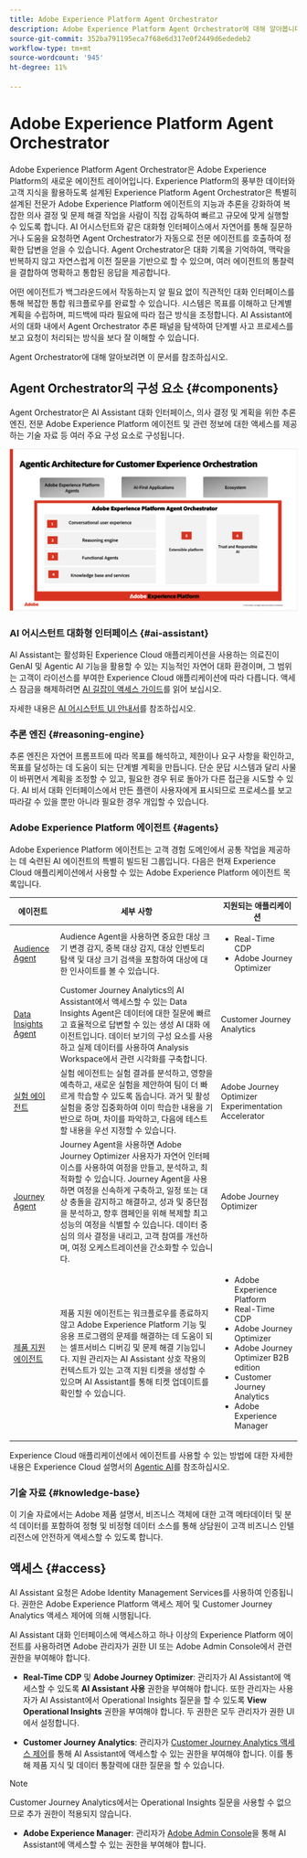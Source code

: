 ```yaml
---
title: Adobe Experience Platform Agent Orchestrator
description: Adobe Experience Platform Agent Orchestrator에 대해 알아봅니다.
source-git-commit: 352ba791195eca7f68e6d317e0f2449d6ededeb2
workflow-type: tm+mt
source-wordcount: '945'
ht-degree: 11%

---
```


# Adobe Experience Platform Agent Orchestrator

Adobe Experience Platform Agent Orchestrator은 Adobe Experience Platform의 새로운 에이전트 레이어입니다. Experience Platform의 풍부한 데이터와 고객 지식을 활용하도록 설계된 Experience Platform Agent Orchestrator은 특별히 설계된 전문가 Adobe Experience Platform 에이전트의 지능과 추론을 강화하여 복잡한 의사 결정 및 문제 해결 작업을 사람이 직접 감독하여 빠르고 규모에 맞게 실행할 수 있도록 합니다. AI 어시스턴트와 같은 대화형 인터페이스에서 자연어를 통해 질문하거나 도움을 요청하면 Agent Orchestrator가 자동으로 전문 에이전트를 호출하여 정확한 답변을 얻을 수 있습니다. Agent Orchestrator은 대화 기록을 기억하여, 맥락을 반복하지 않고 자연스럽게 이전 질문을 기반으로 할 수 있으며, 여러 에이전트의 통찰력을 결합하여 명확하고 통합된 응답을 제공합니다.

어떤 에이전트가 백그라운드에서 작동하는지 알 필요 없이 직관적인 대화 인터페이스를 통해 복잡한 통합 워크플로우를 완료할 수 있습니다. 시스템은 목표를 이해하고 단계별 계획을 수립하며, 피드백에 따라 필요에 따라 접근 방식을 조정합니다. AI Assistant에서의 대화 내에서 Agent Orchestrator 추론 패널을 탐색하여 단계별 사고 프로세스를 보고 요청이 처리되는 방식을 보다 잘 이해할 수 있습니다.

Agent Orchestrator에 대해 알아보려면 이 문서를 참조하십시오.

## Agent Orchestrator의 구성 요소 {#components}

Agent Orchestrator은 AI Assistant 대화 인터페이스, 의사 결정 및 계획을 위한 추론 엔진, 전문 Adobe Experience Platform 에이전트 및 관련 정보에 대한 액세스를 제공하는 기술 자료 등 여러 주요 구성 요소로 구성됩니다.

![Agent Orchestrator의 마케팅 아키텍처입니다.](./images/agent-orchestrator/agentic-architecture.png)

### AI 어시스턴트 대화형 인터페이스 {#ai-assistant}

AI Assistant는 활성화된 Experience Cloud 애플리케이션을 사용하는 의료진이 GenAI 및 Agentic AI 기능을 활용할 수 있는 지능적인 자연어 대화 환경이며, 그 범위는 고객이 라이선스를 부여한 Experience Cloud 애플리케이션에 따라 다릅니다. 액세스 잠금을 해제하려면 [AI 길잡이 액세스 가이드](https://experienceleague.adobe.com/en/docs/experience-platform/ai-assistant/access)를 읽어 보십시오.

자세한 내용은 [AI 어시스턴트 UI 안내서](../ai-assistant/ai-assistant-ui.md)를 참조하십시오.

### 추론 엔진 {#reasoning-engine}

추론 엔진은 자연어 프롬프트에 따라 목표를 해석하고, 제한이나 요구 사항을 확인하고, 목표를 달성하는 데 도움이 되는 단계별 계획을 만듭니다. 단순 문답 시스템과 달리 사물이 바뀌면서 계획을 조정할 수 있고, 필요한 경우 뒤로 돌아가 다른 접근을 시도할 수 있다. AI 비서 대화 인터페이스에서 만든 플랜이 사용자에게 표시되므로 프로세스를 보고 따라갈 수 있을 뿐만 아니라 필요한 경우 개입할 수 있습니다.

### Adobe Experience Platform 에이전트 {#agents}

Adobe Experience Platform 에이전트는 고객 경험 도메인에서 공통 작업을 제공하는 데 숙련된 AI 에이전트의 특별히 빌드된 그룹입니다. 다음은 현재 Experience Cloud 애플리케이션에서 사용할 수 있는 Adobe Experience Platform 에이전트 목록입니다.

| 에이전트 | 세부 사항 | 지원되는 애플리케이션 |
| --- | --- | --- |
| [Audience Agent](audience.md) | Audience Agent을 사용하면 중요한 대상 크기 변경 감지, 중복 대상 감지, 대상 인벤토리 탐색 및 대상 크기 검색을 포함하여 대상에 대한 인사이트를 볼 수 있습니다. | <ul><li>Real-Time CDP</li><li>Adobe Journey Optimizer</li></ul> |
| [Data Insights Agent](https://experienceleague.adobe.com/en/docs/analytics-platform/using/cja-overview/cja-b2c-overview/data-analysis-ai) | Customer Journey Analytics의 AI Assistant에서 액세스할 수 있는 Data Insights Agent은 데이터에 대한 질문에 빠르고 효율적으로 답변할 수 있는 생성 AI 대화 에이전트입니다. 데이터 보기의 구성 요소를 사용하고 실제 데이터를 사용하여 Analysis Workspace에서 관련 시각화를 구축합니다. | Customer Journey Analytics |
| [실험 에이전트](./agent-experiment.md) | 실험 에이전트는 실험 결과를 분석하고, 영향을 예측하고, 새로운 실험을 제안하여 팀이 더 빠르게 학습할 수 있도록 돕습니다. 과거 및 활성 실험을 중앙 집중화하여 이미 학습한 내용을 기반으로 하며, 차이를 파악하고, 다음에 테스트할 내용을 우선 지정할 수 있습니다. | Adobe Journey Optimizer Experimentation Accelerator |
| [Journey Agent](./ajo-agent-analyze.md) | Journey Agent을 사용하면 Adobe Journey Optimizer 사용자가 자연어 인터페이스를 사용하여 여정을 만들고, 분석하고, 최적화할 수 있습니다. Journey Agent을 사용하면 여정을 신속하게 구축하고, 일정 또는 대상 충돌을 감지하고 해결하고, 성과 및 중단점을 분석하고, 향후 캠페인을 위해 복제할 최고 성능의 여정을 식별할 수 있습니다. 데이터 중심의 의사 결정을 내리고, 고객 참여를 개선하며, 여정 오케스트레이션을 간소화할 수 있습니다. | Adobe Journey Optimizer |
| [제품 지원 에이전트](https://experienceleague.adobe.com/en/docs/experience-platform/ai-assistant/new-features/customer-support) | 제품 지원 에이전트는 워크플로우를 종료하지 않고 Adobe Experience Platform 기능 및 응용 프로그램의 문제를 해결하는 데 도움이 되는 셀프서비스 디버깅 및 문제 해결 기능입니다. 지원 관리자는 AI Assistant 상호 작용의 컨텍스트가 있는 고객 지원 티켓을 생성할 수 있으며 AI Assistant를 통해 티켓 업데이트를 확인할 수 있습니다. | <ul><li>Adobe Experience Platform</li><li>Real-Time CDP</li><li>Adobe Journey Optimizer</li><li>Adobe Journey Optimizer B2B edition</li><li>Customer Journey Analytics</li><li>Adobe Experience Manager</li></ul> |

Experience Cloud 애플리케이션에서 에이전트를 사용할 수 있는 방법에 대한 자세한 내용은 Experience Cloud 설명서의 [Agentic AI](https://experienceleague.adobe.com/ko/docs/core-services/interface/features/agentic-ai)를 참조하십시오.

### 기술 자료 {#knowledge-base}

이 기술 자료에서는 Adobe 제품 설명서, 비즈니스 객체에 대한 고객 메타데이터 및 분석 데이터를 포함하여 정형 및 비정형 데이터 소스를 통해 상담원이 고객 비즈니스 인텔리전스에 안전하게 액세스할 수 있도록 합니다.

## 액세스 {#access}

AI Assistant 요청은 Adobe Identity Management Services를 사용하여 인증됩니다. 권한은 Adobe Experience Platform 액세스 제어 및 Customer Journey Analytics 액세스 제어에 의해 시행됩니다.

AI Assistant 대화 인터페이스에 액세스하고 하나 이상의 Experience Platform 에이전트를 사용하려면 Adobe 관리자가 권한 UI 또는 Adobe Admin Console에서 관련 권한을 부여해야 합니다.

* **Real-Time CDP** 및 **Adobe Journey Optimizer**: 관리자가 AI Assistant에 액세스할 수 있도록 **AI Assistant 사용** 권한을 부여해야 합니다. 또한 관리자는 사용자가 AI Assistant에서 Operational Insights 질문을 할 수 있도록 **View Operational Insights** 권한을 부여해야 합니다. 두 권한은 모두 관리자가 권한 UI에서 설정합니다.

* **Customer Journey Analytics**: 관리자가 [Customer Journey Analytics 액세스 제어](https://experienceleague.adobe.com/en/docs/analytics-platform/using/technotes/access-control)를 통해 AI Assistant에 액세스할 수 있는 권한을 부여해야 합니다. 이를 통해 제품 지식 및 데이터 통찰력에 대한 질문을 할 수 있습니다.

>[!NOTE]
>
>Customer Journey Analytics에서는 Operational Insights 질문을 사용할 수 없으므로 추가 권한이 적용되지 않습니다.

* **Adobe Experience Manager**: 관리자가 [Adobe Admin Console](https://helpx.adobe.com/enterprise/using/admin-console.html)을 통해 AI Assistant에 액세스할 수 있는 권한을 부여해야 합니다.

